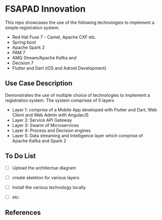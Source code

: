 # FSAPAD Innovation
This repo showcases the use of the following technologies to implement a simple registration system:
* Red Hat Fuse 7 - Camel, Apache CXF etc.
* Spring boot
* Apache Spark 2
* PAM 7
* AMQ Stream/Apache Kafka and
* Decision 7 
* Flutter and Dart (iOS and Adroid Development)

## Use Case Description
Demonstrates the use of multiple choice of technologies to implement a registration system. The system comprises of 5 layers
- Layer 1: comprise of a Mobile App developed with Flutter and Dart, Web Client and Web Admin with AngularJS
- Layer 2: Service API Gateway
- Layer 3: Swarm of Microservices
- Layer 4: Process and Decision engines
- Layer 5: Data streaming and Intelligence layer which comprise of Apache Kafka and Spark 2

## To Do List
- [ ] Upload the architectue diagram
- [ ] create skeleton for various layers
- [ ] Install the various technology locally
- [ ] etc.


## References
